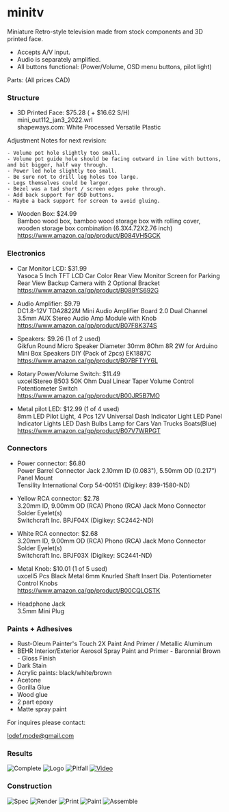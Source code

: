 # minitv

Miniature Retro-style television made from stock components and 3D printed face.
- Accepts A/V input.
- Audio is separately amplified.
- All buttons functional: (Power/Volume, OSD menu buttons, pilot light)

Parts: (All prices CAD)

### Structure

- 3D Printed Face: $75.28 ( + $16.62 S/H)<br>
mini_out112_jan3_2022.wrl<br>
shapeways.com: White Processed Versatile Plastic

Adjustment Notes for next revision:

	- Volume pot hole slightly too small.
	- Volume pot guide hole should be facing outward in line with buttons, and bit bigger, half way through.
	- Power led hole slightly too small.
	- Be sure not to drill leg holes too large.
	- Legs themselves could be larger.
	- Bezel was a tad short / screen edges poke through.
	- Add back support for OSD buttons.
	- Maybe a back support for screen to avoid gluing.

- Wooden Box: $24.99<br>
Bamboo wood box, bamboo wood storage box with rolling cover, wooden storage box combination (6.3X4.72X2.76 inch)<br>
https://www.amazon.ca/gp/product/B084VH5GCK

### Electronics

- Car Monitor LCD: $31.99<br>
Yasoca 5 Inch TFT LCD Car Color Rear View Monitor Screen for Parking Rear View Backup Camera with 2 Optional Bracket<br>
https://www.amazon.ca/gp/product/B089YS692G

- Audio Amplifier: $9.79<br>
DC1.8-12V TDA2822M Mini Audio Amplifier Board 2.0 Dual Channel 3.5mm AUX Stereo Audio Amp Module with Knob<br>
https://www.amazon.ca/gp/product/B07F8K374S

- Speakers: $9.26 (1 of 2 used)<br>
Gikfun Round Micro Speaker Diameter 30mm 8Ohm 8R 2W for Arduino Mini Box Speakers DIY (Pack of 2pcs) EK1887C<br>
https://www.amazon.ca/gp/product/B07BFTYY6L

- Rotary Power/Volume Switch: $11.49<br>
uxcellStereo B503 50K Ohm Dual Linear Taper Volume Control Potentiometer Switch<br>
https://www.amazon.ca/gp/product/B00JR5B7MO

- Metal pilot LED: $12.99  (1 of 4 used)<br>
8mm LED Pilot Light, 4 Pcs 12V Universal Dash Indicator Light LED Panel Indicator Lights LED Dash Bulbs Lamp for Cars Van Trucks Boats(Blue)<br>
https://www.amazon.ca/gp/product/B07V7WRPGT

### Connectors

- Power connector: $6.80<br>
Power Barrel Connector Jack 2.10mm ID (0.083"), 5.50mm OD (0.217") Panel Mount<br>
Tensility International Corp 54-00151 (Digikey:	839-1580-ND)

- Yellow RCA connector: $2.78<br>
3.20mm ID, 9.00mm OD (RCA) Phono (RCA) Jack Mono Connector Solder Eyelet(s)<br>
Switchcraft Inc. BPJF04X (Digikey: SC2442-ND)

- White RCA connector: $2.68<br>
3.20mm ID, 9.00mm OD (RCA) Phono (RCA) Jack Mono Connector Solder Eyelet(s)<br>
Switchcraft Inc.  BPJF03X (Digikey: SC2441-ND)

- Metal Knob: $10.01 (1 of 5 used)<br>
uxcell5 Pcs Black Metal 6mm Knurled Shaft Insert Dia. Potentiometer Control Knobs<br>
https://www.amazon.ca/gp/product/B00CQLOSTK

- Headphone Jack<br>
3.5mm Mini Plug

### Paints + Adhesives

- Rust-Oleum Painter's Touch 2X Paint And Primer / Metallic Aluminum
- BEHR Interior/Exterior Aerosol Spray Paint and Primer - Baronnial Brown - Gloss Finish
- Dark Stain
- Acrylic paints: black/white/brown
- Acetone
- Gorilla Glue
- Wood glue
- 2 part epoxy
- Matte spray paint

For inquires please contact:

lodef.mode@gmail.com

### Results

![Complete](images/minitv_complete.jpg)
![Logo](images/minitv_atari.jpg)
![Pitfall](images/minitv_pitfall.jpg)
[![Video](images/movie_play.jpg)](https://youtu.be/x49Rh4qyBQk)

### Construction 
![Spec](images/minitv_outline.jpg)
![Render](images/minitv_cg.jpg)
![Print](images/minitv_plastic.jpg)
![Paint](images/minitv_painted.jpg)
![Assemble](images/minitv_open.jpg)


